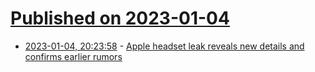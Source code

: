 # [Published on 2023-01-04](index.md)

* [2023-01-04, 20:23:58](https://news.ycombinator.com/item?id=34250929) - [Apple headset leak reveals new details and confirms earlier rumors](https://mixed-news.com/en/massive-apple-headset-leak-reveals-new-details-and-confirms-earlier-rumors/)
